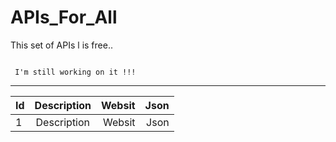 # APIs_For_All
This set of APIs l is free..

```

 I'm still working on it !!! 

```


-----
| Id |Description | Websit |Json|
|:---|   :---:     |  ---:  |---:|
|  1 |   Description    | Websit     | Json |


